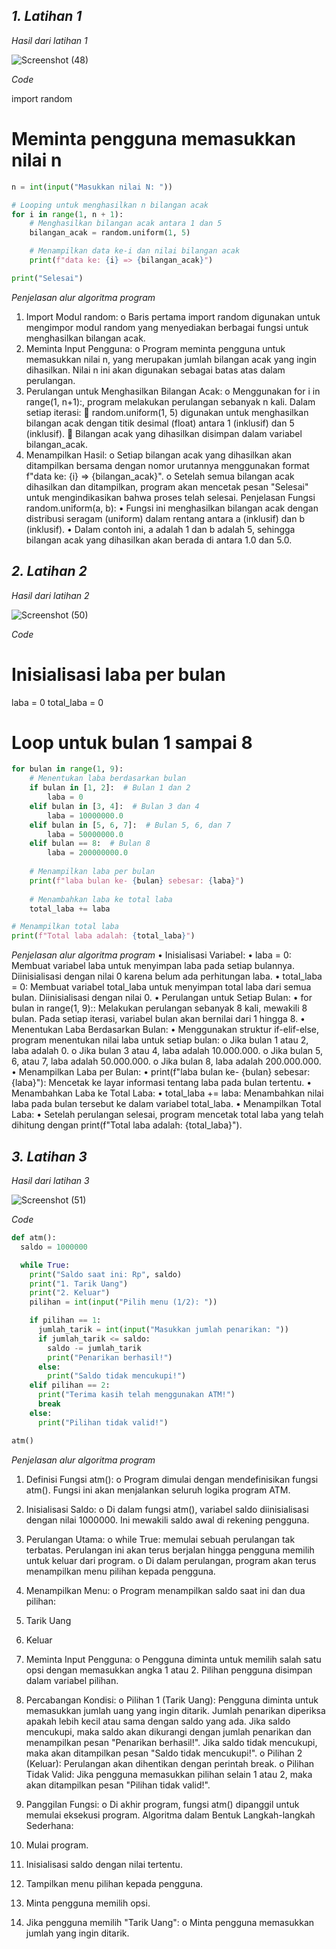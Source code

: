 ## *1. Latihan 1*

*Hasil dari latihan 1*

![Screenshot (48)](https://github.com/user-attachments/assets/1c3407aa-7c95-4260-b93d-e163d9c90b37)

*Code*

import random

# Meminta pengguna memasukkan nilai n
```python
n = int(input("Masukkan nilai N: "))

# Looping untuk menghasilkan n bilangan acak
for i in range(1, n + 1):
    # Menghasilkan bilangan acak antara 1 dan 5
    bilangan_acak = random.uniform(1, 5)

    # Menampilkan data ke-i dan nilai bilangan acak
    print(f"data ke: {i} => {bilangan_acak}")

print("Selesai")
```

*Penjelasan alur algoritma program*
1.	Import Modul random:
o	Baris pertama import random digunakan untuk mengimpor modul random yang menyediakan berbagai fungsi untuk menghasilkan bilangan acak.
2.	Meminta Input Pengguna:
o	Program meminta pengguna untuk memasukkan nilai n, yang merupakan jumlah bilangan acak yang ingin dihasilkan. Nilai n ini akan digunakan sebagai batas atas dalam perulangan.
3.	Perulangan untuk Menghasilkan Bilangan Acak:
o	Menggunakan for i in range(1, n+1):, program melakukan perulangan sebanyak n kali. Dalam setiap iterasi: 
	random.uniform(1, 5) digunakan untuk menghasilkan bilangan acak dengan titik desimal (float) antara 1 (inklusif) dan 5 (inklusif).
	Bilangan acak yang dihasilkan disimpan dalam variabel bilangan_acak.
4.	Menampilkan Hasil:
o	Setiap bilangan acak yang dihasilkan akan ditampilkan bersama dengan nomor urutannya menggunakan format f"data ke: {i} => {bilangan_acak}".
o	Setelah semua bilangan acak dihasilkan dan ditampilkan, program akan mencetak pesan "Selesai" untuk mengindikasikan bahwa proses telah selesai.
Penjelasan Fungsi random.uniform(a, b):
•	Fungsi ini menghasilkan bilangan acak dengan distribusi seragam (uniform) dalam rentang antara a (inklusif) dan b (inklusif).
•	Dalam contoh ini, a adalah 1 dan b adalah 5, sehingga bilangan acak yang dihasilkan akan berada di antara 1.0 dan 5.0.

## *2. Latihan 2*

*Hasil dari latihan 2*

![Screenshot (50)](https://github.com/user-attachments/assets/a2d903d4-3e3d-4b17-9a84-9ac83fe52d38)

*Code*

# Inisialisasi laba per bulan
laba = 0
total_laba = 0

# Loop untuk bulan 1 sampai 8
```python
for bulan in range(1, 9):
    # Menentukan laba berdasarkan bulan
    if bulan in [1, 2]:  # Bulan 1 dan 2
        laba = 0
    elif bulan in [3, 4]:  # Bulan 3 dan 4
        laba = 10000000.0
    elif bulan in [5, 6, 7]:  # Bulan 5, 6, dan 7
        laba = 50000000.0
    elif bulan == 8:  # Bulan 8
        laba = 200000000.0
    
    # Menampilkan laba per bulan
    print(f"laba bulan ke- {bulan} sebesar: {laba}")
    
    # Menambahkan laba ke total laba
    total_laba += laba

# Menampilkan total laba
print(f"Total laba adalah: {total_laba}")
```

*Penjelasan alur algoritma program*
•  Inisialisasi Variabel:
•	laba = 0: Membuat variabel laba untuk menyimpan laba pada setiap bulannya. Diinisialisasi dengan nilai 0 karena belum ada perhitungan laba.
•	total_laba = 0: Membuat variabel total_laba untuk menyimpan total laba dari semua bulan. Diinisialisasi dengan nilai 0.
•  Perulangan untuk Setiap Bulan:
•	for bulan in range(1, 9):: Melakukan perulangan sebanyak 8 kali, mewakili 8 bulan. Pada setiap iterasi, variabel bulan akan bernilai dari 1 hingga 8.
•  Menentukan Laba Berdasarkan Bulan:
•	Menggunakan struktur if-elif-else, program menentukan nilai laba untuk setiap bulan: 
o	Jika bulan 1 atau 2, laba adalah 0.
o	Jika bulan 3 atau 4, laba adalah 10.000.000.
o	Jika bulan 5, 6, atau 7, laba adalah 50.000.000.
o	Jika bulan 8, laba adalah 200.000.000.
•  Menampilkan Laba per Bulan:
•	print(f"laba bulan ke- {bulan} sebesar: {laba}"): Mencetak ke layar informasi tentang laba pada bulan tertentu.
•  Menambahkan Laba ke Total Laba:
•	total_laba += laba: Menambahkan nilai laba pada bulan tersebut ke dalam variabel total_laba.
•  Menampilkan Total Laba:
•	Setelah perulangan selesai, program mencetak total laba yang telah dihitung dengan print(f"Total laba adalah: {total_laba}").

## *3. Latihan 3*

*Hasil dari latihan 3*

![Screenshot (51)](https://github.com/user-attachments/assets/483b1a44-1b2c-4923-9477-5ffffb1e1cd6)

*Code*

```python
def atm():
  saldo = 1000000

  while True:
    print("Saldo saat ini: Rp", saldo)
    print("1. Tarik Uang")
    print("2. Keluar")
    pilihan = int(input("Pilih menu (1/2): "))

    if pilihan == 1:
      jumlah_tarik = int(input("Masukkan jumlah penarikan: "))
      if jumlah_tarik <= saldo:
        saldo -= jumlah_tarik
        print("Penarikan berhasil!")
      else:
        print("Saldo tidak mencukupi!")
    elif pilihan == 2:
      print("Terima kasih telah menggunakan ATM!")
      break
    else:
      print("Pilihan tidak valid!")

atm()
```

*Penjelasan alur algoritma program*
1.	Definisi Fungsi atm():
o	Program dimulai dengan mendefinisikan fungsi atm(). Fungsi ini akan menjalankan seluruh logika program ATM.
2.	Inisialisasi Saldo:
o	Di dalam fungsi atm(), variabel saldo diinisialisasi dengan nilai 1000000. Ini mewakili saldo awal di rekening pengguna.
3.	Perulangan Utama:
o	while True: memulai sebuah perulangan tak terbatas. Perulangan ini akan terus berjalan hingga pengguna memilih untuk keluar dari program.
o	Di dalam perulangan, program akan terus menampilkan menu pilihan kepada pengguna.
4.	Menampilkan Menu:
o	Program menampilkan saldo saat ini dan dua pilihan: 
	
1.	Tarik Uang
	
2.	Keluar
5.	Meminta Input Pengguna:
o	Pengguna diminta untuk memilih salah satu opsi dengan memasukkan angka 1 atau 2. Pilihan pengguna disimpan dalam variabel pilihan.
6.	Percabangan Kondisi:
o	Pilihan 1 (Tarik Uang): 
	Pengguna diminta untuk memasukkan jumlah uang yang ingin ditarik.
	Jumlah penarikan diperiksa apakah lebih kecil atau sama dengan saldo yang ada.
	Jika saldo mencukupi, maka saldo akan dikurangi dengan jumlah penarikan dan menampilkan pesan "Penarikan berhasil!".
	Jika saldo tidak mencukupi, maka akan ditampilkan pesan "Saldo tidak mencukupi!".
o	Pilihan 2 (Keluar): 
	Perulangan akan dihentikan dengan perintah break.
o	Pilihan Tidak Valid: 
	Jika pengguna memasukkan pilihan selain 1 atau 2, maka akan ditampilkan pesan "Pilihan tidak valid!".
7.	Panggilan Fungsi:
o	Di akhir program, fungsi atm() dipanggil untuk memulai eksekusi program.
Algoritma dalam Bentuk Langkah-langkah Sederhana:
1.	Mulai program.
2.	Inisialisasi saldo dengan nilai tertentu.
3.	Tampilkan menu pilihan kepada pengguna.
4.	Minta pengguna memilih opsi.
5.	Jika pengguna memilih "Tarik Uang": 
o	Minta pengguna memasukkan jumlah yang ingin ditarik.
